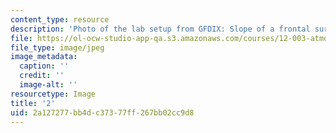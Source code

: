 ```yaml
---
content_type: resource
description: 'Photo of the lab setup from GFDIX: Slope of a frontal surface.'
file: https://ol-ocw-studio-app-qa.s3.amazonaws.com/courses/12-003-atmosphere-ocean-and-climate-dynamics-fall-2008/2a127277bb4dc37377ff267bb02cc9d8_2.jpg
file_type: image/jpeg
image_metadata:
  caption: ''
  credit: ''
  image-alt: ''
resourcetype: Image
title: '2'
uid: 2a127277-bb4d-c373-77ff-267bb02cc9d8
---
```

